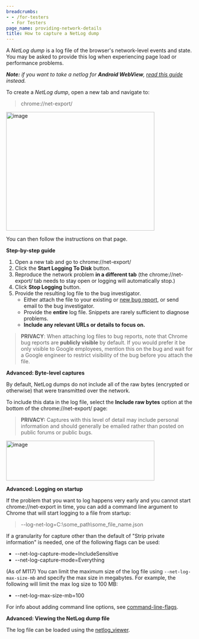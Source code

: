 ```yaml
---
breadcrumbs:
- - /for-testers
  - For Testers
page_name: providing-network-details
title: How to capture a NetLog dump
---
```


A *NetLog dump* is a log file of the browser's network-level events and state.
You may be asked to provide this log when experiencing page load or performance
problems.

***Note:** if you want to take a netlog for **Android WebView**, [read this
guide](https://chromium.googlesource.com/chromium/src/+/HEAD/android_webview/docs/net-debugging.md)
instead.*

To create a *NetLog dump*, open a new tab and navigate to:

> chrome://net-export/

[<img alt="image" src="/for-testers/providing-network-details/net-export-61.png"
height=321 width=400>](/for-testers/providing-network-details/net-export-61.png)

You can then follow the instructions on that page.

**Step-by-step guide**

1.  Open a new tab and go to chrome://net-export/
2.  Click the **Start Logging To Disk** button.
3.  Reproduce the network problem **in a different tab** (the
            chrome://net-export/ tab needs to stay open or logging will
            automatically stop.)
4.  Click **Stop Logging** button.
5.  Provide the resulting log file to the bug investigator.
    *   Either attach the file to your existing or [new bug
                report](https://issues.chromium.org/new), or send email to the bug
                investigator.
    *   Provide the **entire** log file. Snippets are rarely sufficient
                to diagnose problems.
    *   **Include any relevant URLs or details to focus on.**

> **PRIVACY**: When attaching log files to bug reports, note that Chrome bug
> reports are **publicly visible** by default. If you would prefer it be only
> visible to Google employees, mention this on the bug and wait for a Google
> engineer to restrict visibility of the bug before you attach the file.

**Advanced: Byte-level captures**

By default, NetLog dumps do not include all of the raw bytes (encrypted or
otherwise) that were transmitted over the network.

To include this data in the log file, select the **Include raw bytes** option at
the bottom of the chrome://net-export/ page:

> **PRIVACY:** Captures with this level of detail may include personal
> information and should generally be emailed rather than posted on public
> forums or public bugs.

[<img alt="image"
src="/for-testers/providing-network-details/net-export-raw-bytes-61.png"
height=108
width=400>](/for-testers/providing-network-details/net-export-raw-bytes-61.png)

**Advanced: Logging on startup**

If the problem that you want to log happens very early and you cannot start
chrome://net-export in time, you can add a command line argument to Chrome that
will start logging to a file from startup:

> --log-net-log=C:\\some_path\\some_file_name.json

If a granularity for capture other than the default of "Strip private
information" is needed, one of the following flags can be used:

*   --net-log-capture-mode=IncludeSensitive
*   --net-log-capture-mode=Everything

(As of M117) You can limit the maximum size of the log file using
`--net-log-max-size-mb` and specify the max size in megabytes. For example,
the following will limit the max log size to 100 MB:

*   --net-log-max-size-mb=100

For info about adding command line options, see
[command-line-flags](/developers/how-tos/run-chromium-with-flags).

**Advanced: Viewing the NetLog dump file**

The log file can be loaded using the
[netlog_viewer](https://chromium.googlesource.com/catapult/+/HEAD/netlog_viewer/).
